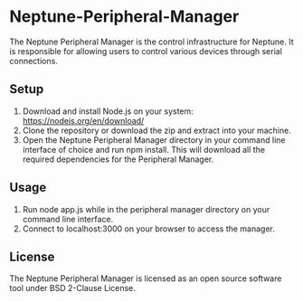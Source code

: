 # Neptune-Peripheral-Manager

The Neptune Peripheral Manager is the control infrastructure for Neptune. It is responsible for allowing users to control various devices through serial connections.

## Setup

1. Download and install Node.js on your system: https://nodejs.org/en/download/
2. Clone the repository or download the zip and extract into your machine.
3. Open the Neptune Peripheral Manager directory in your command line interface of choice and run npm install. This will download all the required dependencies for the Peripheral Manager.



## Usage

1. Run node app.js while in the peripheral manager directory on your command line interface.
2. Connect to localhost:3000 on your browser to access the manager.


## License

The Neptune Peripheral Manager is licensed as an open source software tool under BSD 2-Clause License.

